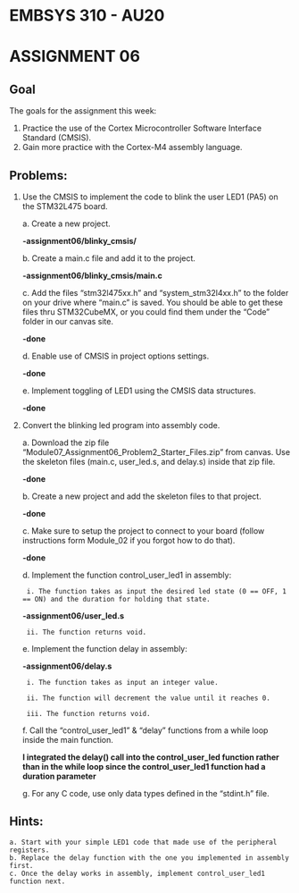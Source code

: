 # EMBSYS 310 - AU20

# ASSIGNMENT 06

## Goal
The goals for the assignment this week:
1. Practice the use of the Cortex Microcontroller Software Interface Standard (CMSIS).
2. Gain more practice with the Cortex-M4 assembly language.

## Problems:
1. Use the CMSIS to implement the code to blink the user LED1 (PA5) on the STM32L475 board.
   
    a. Create a new project.

    **-assignment06/blinky_cmsis/**
   
    b. Create a main.c file and add it to the project.

    **-assignment06/blinky_cmsis/main.c**
   
    c. Add the files “stm32l475xx.h” and “system_stm32l4xx.h” to the folder on your drive where “main.c” is saved. You should be able to get these files thru STM32CubeMX, or you could find them under the “Code” folder in our canvas site.

    **-done**
   
    d. Enable use of CMSIS in project options settings.

    **-done**
      
    e. Implement toggling of LED1 using the CMSIS data structures.

    **-done**
   
2. Convert the blinking led program into assembly code.

    a. Download the zip file “Module07_Assignment06_Problem2_Starter_Files.zip” from canvas. Use the skeleton files 
    (main.c, user_led.s, and delay.s) inside that zip file.

    **-done**
   
    b. Create a new project and add the skeleton files to that project.

    **-done** 

    c. Make sure to setup the project to connect to your board (follow instructions form Module_02 if you forgot how to do that).

    **-done**

    d. Implement the function control_user_led1 in assembly:

        i. The function takes as input the desired led state (0 == OFF, 1 == ON) and the duration for holding that state.

    **-assignment06/user_led.s**

        ii. The function returns void.

    e. Implement the function delay in assembly:

    **-assignment06/delay.s**

        i. The function takes as input an integer value.

        ii. The function will decrement the value until it reaches 0.

        iii. The function returns void.

    f. Call the “control_user_led1” & “delay” functions from a while loop inside the main function.

    **I integrated the delay() call into the control_user_led function rather than in the while loop since the control_user_led1 function had a duration parameter**

    g. For any C code, use only data types defined in the “stdint.h” file.

## Hints:
    a. Start with your simple LED1 code that made use of the peripheral registers.
    b. Replace the delay function with the one you implemented in assembly first.
    c. Once the delay works in assembly, implement control_user_led1 function next.